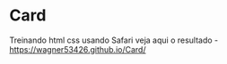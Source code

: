 # Card
Treinando html css usando Safari veja aqui o resultado - https://wagner53426.github.io/Card/
